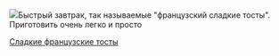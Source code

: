 <!--2025-10-20 20:45:56-->
<div class="yb">
  <div class="rss povarenok"><a href="https://www.povarenok.ru/recipes/show/183178/"><img src="https://www.povarenok.ru/data/cache/2025oct/20/45/3193025_52351-640x480.jpg"></a>Быстрый завтрак, так называемые &quot;французский сладкие тосты&quot;. Приготовить очень легко и просто <p class="titl"><a href="https://www.povarenok.ru/recipes/show/183178/">Сладкие французские тосты</a></p></div>
</div>
